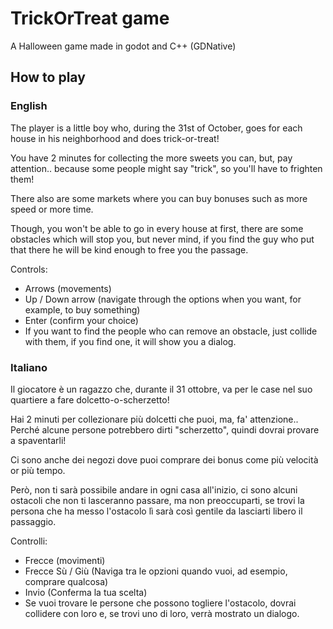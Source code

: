 # TrickOrTreat game

A Halloween game made in godot and C++ (GDNative)

## How to play

### English

The player is a little boy who, during the 31st of October, goes for each house in his neighborhood and does trick-or-treat!<br>

You have 2 minutes for collecting the more sweets you can, but, pay attention.. because some people might say "trick", so you'll have to frighten them!<br>

There also are some markets where you can buy bonuses such as more speed or more time.<br>

Though, you won't be able to go in every house at first, there are some obstacles which will stop you, but never mind, if you find the guy who put that there he will be kind enough to free you the passage.<br>

Controls:<br>
- Arrows (movements)
- Up / Down arrow (navigate through the options when you want, for example, to buy something)
- Enter (confirm your choice)
- If you want to find the people who can remove an obstacle, just collide with them, if you find one, it will show you a dialog.

### Italiano

Il giocatore è un ragazzo che, durante il 31 ottobre, va per le case nel suo quartiere a fare dolcetto-o-scherzetto!<br>

Hai 2 minuti per collezionare più dolcetti che puoi, ma, fa' attenzione.. Perché alcune persone potrebbero dirti "scherzetto", quindi dovrai provare a spaventarli!<br>

Ci sono anche dei negozi dove puoi comprare dei bonus come più velocità or più tempo.<br>

Però, non ti sarà possibile andare in ogni casa all'inizio, ci sono alcuni ostacoli che non ti lasceranno passare, ma non preoccuparti, se trovi la persona che ha messo l'ostacolo lì sarà così gentile da lasciarti libero il passaggio.<br>

Controlli:<br>
- Frecce (movimenti)
- Frecce Sù / Giù (Naviga tra le opzioni quando vuoi, ad esempio, comprare qualcosa)
- Invio (Conferma la tua scelta)
- Se vuoi trovare le persone che possono togliere l'ostacolo, dovrai collidere con loro e, se trovi uno di loro, verrà mostrato un dialogo.